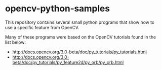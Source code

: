 # opencv-python-samples
This repository contains several small python programs that show how to use a specific feature from OpenCV.

Many of these programs were based on the OpenCV tutorials found in the list below: 
* http://docs.opencv.org/3.0-beta/doc/py_tutorials/py_tutorials.html
* http://docs.opencv.org/3.0-beta/doc/py_tutorials/py_feature2d/py_orb/py_orb.html






